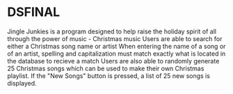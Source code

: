 # DSFINAL
Jingle Junkies is a program designed to help raise the holiday spirit of all through the power of music - Christmas music
Users are able to search for either a Christmas song name or artist
When entering the name of a song or of an artist, spelling and capitalization must match exactly what is located in the database to recieve a match
Users are also able to randomly generate 25 Christmas songs which can be used to make their own Christmas playlist.
If the "New Songs" button is pressed, a list of 25 new songs is displayed.

